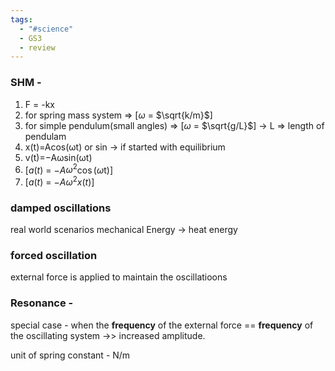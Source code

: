 ```yaml
---
tags:
  - "#science"
  - GS3
  - review
---
```

### SHM - 
1. F = -kx
2. for spring mass system => \[$\omega$ = $\sqrt{k/m}$\]
3. for simple pendulum(small angles) => \[$\omega$ = $\sqrt{g/L}$\] -> L => length of pendulam
4. x(t)=Acos(ωt) or sin -> if started with equilibrium
5. v(t)=−Aωsin(ωt)
6. \[$a(t)$ = $-A$$\omega^2$$\cos($$\omega$t)\]
7. \[$a(t)$ = $-A$$\omega^2$$x(t)$\]
### damped oscillations
real world scenarios 
mechanical Energy  -> heat energy

### forced oscillation
external force is applied to maintain the oscillatioons

### Resonance - 
special case  - when the **frequency** of the external force == **frequency** of the oscillating system ->> increased amplitude.


unit of spring constant - N/m